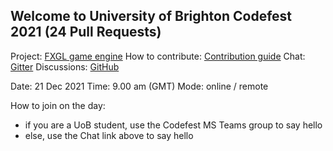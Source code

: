 ## Welcome to University of Brighton Codefest 2021 (24 Pull Requests)

Project: [FXGL game engine](https://github.com/AlmasB/FXGL)
How to contribute: [Contribution guide](https://github.com/AlmasB/FXGL/blob/dev/CONTRIBUTING.md)
Chat: [Gitter](https://gitter.im/AlmasB/FXGL)
Discussions: [GitHub](https://github.com/AlmasB/FXGL/discussions)

Date: 21 Dec 2021
Time: 9.00 am (GMT)
Mode: online / remote

How to join on the day:

- if you are a UoB student, use the Codefest MS Teams group to say hello
- else, use the Chat link above to say hello
